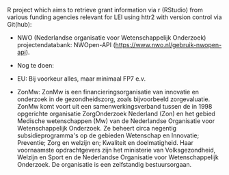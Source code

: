 R project which aims to retrieve grant information via r (RStudio) from various funding agencies relevant for LEI using httr2 with version control via Git(hub):

- NWO (Nederlandse organisatie voor Wetenschappelijk Onderzoek) projectendatabank: NWOpen-API (https://www.nwo.nl/gebruik-nwopen-api).



- Nog te doen:

- EU: Bij voorkeur alles, maar minimaal FP7 e.v. 

- ZonMw: ZonMw is een financieringsorganisatie van innovatie en onderzoek in de gezondheidszorg, zoals bijvoorbeeld zorgevaluatie. ZonMw komt voort uit een samenwerkingsverband tussen de in 1998 opgerichte organisatie ZorgOnderzoek Nederland (Zon) en het gebied Medische wetenschappen (Mw) van de Nederlandse Organisatie voor Wetenschappelijk Onderzoek. Ze beheert circa negentig subsidieprogramma's op de gebieden Wetenschap en Innovatie; Preventie; Zorg en welzijn en; Kwaliteit en doelmatigheid. Haar voornaamste opdrachtgevers zijn het ministerie van Volksgezondheid, Welzijn en Sport en de Nederlandse Organisatie voor Wetenschappelijk Onderzoek. De organisatie is een zelfstandig bestuursorgaan.